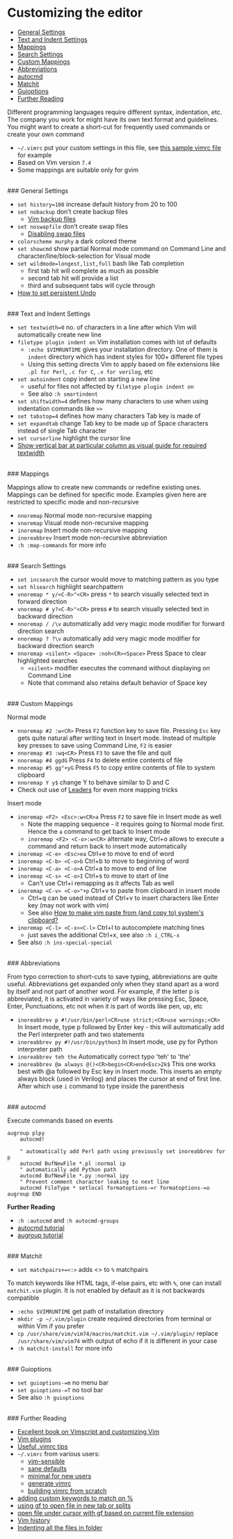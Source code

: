 # <a name="customizing-the-editor"></a>Customizing the editor

* [General Settings](#general-settings)
* [Text and Indent Settings](#text-and-indent-settings)
* [Mappings](#mappings)
* [Search Settings](#search-settings)
* [Custom Mappings](#custom-mappings)
* [Abbreviations](#abbreviations)
* [autocmd](#autocmd)
* [Matchit](#matchit)
* [Guioptions](#guioptions)
* [Further Reading](#further-reading)

Different programming languages require different syntax, indentation, etc. The company you work for might have its own text format and guidelines. You might want to create a short-cut for frequently used commands or create your own command

* `~/.vimrc` put your custom settings in this file, see [this sample vimrc file](https://github.com/learnbyexample/scripting_course/blob/master/.vimrc) for example
* Based on Vim version `7.4`
* Some mappings are suitable only for gvim

<br>
### <a name="general-settings"></a>General Settings

* `set history=100` increase default history from 20 to 100
* `set nobackup` don’t create backup files
    * [Vim backup files](https://stackoverflow.com/questions/607435/why-does-vim-save-files-with-a-extension)
* `set noswapfile` don’t create swap files
    * [Disabling swap files](https://stackoverflow.com/questions/821902/disabling-swap-files-creation-in-vim)
* `colorscheme murphy` a dark colored theme
* `set showcmd` show partial Normal mode command on Command Line and character/line/block-selection for Visual mode
* `set wildmode=longest,list,full` bash like Tab completion
    * first tab hit will complete as much as possible
    * second tab hit will provide a list
    * third and subsequent tabs will cycle through
* [How to set persistent Undo](https://stackoverflow.com/questions/5700389/using-vims-persistent-undo)

<br>
### <a name="text-and-indent-settings"></a>Text and Indent Settings

* `set textwidth=0` no. of characters in a line after which Vim will automatically create new line
* `filetype plugin indent on` Vim installation comes with lot of defaults
    * `:echo $VIMRUNTIME` gives your installation directory. One of them is `indent` directory which has indent styles for 100+ different file types
    * Using this setting directs Vim to apply based on file extensions like `.pl for Perl`, `.c for C`, `.v for verilog`, etc
* `set autoindent` copy indent on starting a new line
    * useful for files not affected by `filetype plugin indent on`
    * See also `:h smartindent`
* `set shiftwidth=4` defines how many characters to use when using indentation commands like `>>`
* `set tabstop=4` defines how many characters Tab key is made of
* `set expandtab` change Tab key to be made up of Space characters instead of single Tab character
* `set cursorline` highlight the cursor line
* [Show vertical bar at particular column as visual guide for required textwidth](https://superuser.com/questions/22444/make-vim-display-a-line-at-the-edge-of-the-set-textwidth)

<br>
### <a name="mappings"></a>Mappings

Mappings allow to create new commands or redefine existing ones. Mappings can be defined for specific mode. Examples given here are restricted to specific mode and non-recursive

* `nnoremap` Normal mode non-recursive mapping
* `vnoremap` Visual mode non-recursive mapping
* `inoremap` Insert mode non-recursive mapping
* `inoreabbrev` Insert mode non-recursive abbreviation
* `:h :map-commands` for more info

<br>
### <a name="search-settings"></a>Search Settings

* `set incsearch` the cursor would move to matching pattern as you type
* `set hlsearch` highlight searchpattern
* `vnoremap * y/<C-R>"<CR>` press `*` to search visually selected text in forward direction
* `vnoremap # y?<C-R>"<CR>` press `#` to search visually selected text in backward direction
* `nnoremap / /\v` automatically add very magic mode modifier for forward direction search
* `nnoremap ? ?\v` automatically add very magic mode modifier for backward direction search
* `nnoremap <silent> <Space> :noh<CR><Space>` Press Space to clear highlighted searches
    * `<silent>` modifier executes the command without displaying on Command Line
    * Note that command also retains default behavior of Space key

<br>
### <a name="custom-mappings"></a>Custom Mappings

Normal mode

* `nnoremap #2 :w<CR>` Press `F2` function key to save file. Pressing `Esc` key gets quite natural after writing text in Insert mode. Instead of multiple key presses to save using Command Line, `F2` is easier
* `nnoremap #3 :wq<CR>` Press `F3` to save the file and quit
* `nnoremap #4 ggdG` Press `F4` to delete entire contents of file
* `nnoremap #5 gg"+yG` Press `F5` to copy entire contents of file to system clipboard
* `nnoremap Y y$` change Y to behave similar to D and C
* Check out use of [Leaders](http://learnvimscriptthehardway.stevelosh.com/chapters/06.html) for even more mapping tricks

Insert mode

* `inoremap <F2> <Esc>:w<CR>a` Press `F2` to save file in Insert mode as well
    * Note the mapping sequence - it requires going to Normal mode first. Hence the `a` command to get back to Insert mode
    * `inoremap <F2> <C-o>:w<CR>` alternate way, Ctrl+o allows to execute a command and return back to insert mode automatically
* `inoremap <C-e> <Esc>ea` Ctrl+e to move to end of word
* `inoremap <C-b> <C-o>b` Ctrl+b to move to beginning of word
* `inoremap <C-a> <C-o>A` Ctrl+a to move to end of line
* `inoremap <C-s> <C-o>I` Ctrl+s to move to start of line
    * Can't use Ctrl+i remapping as it affects Tab as well
* `inoremap <C-v> <C-o>"+p` Ctrl+v to paste from clipboard in insert mode
    * Ctrl+q can be used instead of Ctrl+v to insert characters like Enter key (may not work with vim)
    * See also [How to make vim paste from (and copy to) system's clipboard?](https://stackoverflow.com/questions/11489428/how-to-make-vim-paste-from-and-copy-to-systems-clipboard)
* `inoremap <C-l> <C-x><C-l>` Ctrl+l to autocomplete matching lines
    * just saves the additional Ctrl+x, see also `:h i_CTRL-x`
* See also `:h ins-special-special`

<br>
### <a name="abbreviations"></a>Abbreviations

From typo correction to short-cuts to save typing, abbreviations are quite useful. Abbreviations get expanded only when they stand apart as a word by itself and not part of another word. For example, if the letter p is abbreviated, it is activated in variety of ways like pressing Esc, Space, Enter, Punctuations, etc not when it is part of words like pen, up, etc

* `inoreabbrev p #!/usr/bin/perl<CR>use strict;<CR>use warnings;<CR>` In Insert mode, type p followed by Enter key - this will automatically add the Perl interpreter path and two statements
* `inoreabbrev py #!/usr/bin/python3` In Insert mode, use py for Python interpreter path
* `inoreabbrev teh the` Automatically correct typo 'teh' to 'the'
* `inoreabbrev @a always @()<CR>begin<CR>end<Esc>2k$` This one works best with @a followed by Esc key in Insert mode. This inserts an empty always block (used in Verilog) and places the cursor at end of first line. After which use `i` command to type inside the parenthesis

<br>
### <a name="autocmd"></a>autocmd

Execute commands based on events

```vimL
augroup plpy
    autocmd!

    " automatically add Perl path using previously set inoreabbrev for p
    autocmd BufNewFile *.pl :normal ip
    " automatically add Python path
    autocmd BufNewFile *.py :normal ipy
    " Prevent comment character leaking to next line
    autocmd FileType * setlocal formatoptions-=r formatoptions-=o
augroup END
```

**Further Reading**

* `:h :autocmd` and `:h autocmd-groups`
* [autocmd tutorial](http://learnvimscriptthehardway.stevelosh.com/chapters/12.html)
* [augroup tutorial](http://learnvimscriptthehardway.stevelosh.com/chapters/14.html)

<br>
### <a name="matchit"></a>Matchit

* `set matchpairs+=<:>` adds <> to `%` matchpairs 

To match keywords like HTML tags, if-else pairs, etc with `%`, one can install `matchit.vim` plugin. It is not enabled by default as it is not backwards compatible

* `:echo $VIMRUNTIME` get path of installation directory
* `mkdir -p ~/.vim/plugin` create required directories from terminal or within Vim if you prefer
* `cp /usr/share/vim/vim74/macros/matchit.vim ~/.vim/plugin/` replace `/usr/share/vim/vim74` with output of echo if it is different in your case
* `:h matchit-install` for more info

<br>
### <a name="guioptions"></a>Guioptions

* `set guioptions-=m` no menu bar
* `set guioptions-=T` no tool bar
* See also `:h guioptions`

<br>
### <a name="further-reading"></a>Further Reading

* [Excellent book on Vimscript and customizing Vim](http://learnvimscriptthehardway.stevelosh.com/)
* [Vim plugins](http://vimawesome.com/)
* [Useful .vimrc tips](https://stackoverflow.com/questions/164847/what-is-in-your-vimrc)
* `~/.vimrc` from various users:
    * [vim-sensible](https://github.com/tpope/vim-sensible)
    * [sane defaults](https://github.com/nicolasmccurdy/sane-defaults/blob/master/home/.vimrc)
    * [minimal for new users](https://gist.github.com/benmccormick/4e4bc44d8135cfc43fc3)
    * [generate vimrc](http://vimconfig.com/)
    * [building vimrc from scratch](https://marcgg.com/blog/2016/03/01/vimrc-example)
* [adding custom keywords to match on %](https://stackoverflow.com/questions/27498221/vim-highlight-matching-begin-end)
* [using gf to open file in new tab or splits](https://vi.stackexchange.com/questions/3364/open-filename-under-cursor-like-gf-but-in-a-new-tab-or-split)
* [open file under cursor with gf based on current file extension](https://stackoverflow.com/questions/33093491/vim-gf-with-file-extension-based-on-current-filetype)
* [Vim history](https://stackoverflow.com/questions/10752863/vim-record-history)
* [Indenting all the files in folder](https://stackoverflow.com/questions/3218528/indenting-in-vim-with-all-the-files-in-folder)
